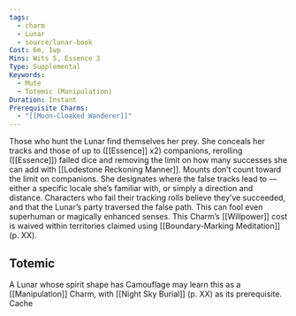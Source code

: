 ```yaml
---
tags:
  - charm
  - Lunar
  - source/lunar-book
Cost: 6m, 1wp
Mins: Wits 5, Essence 3
Type: Supplemental
Keywords:
  - Mute
  - Totemic (Manipulation)
Duration: Instant
Prerequisite Charms:
  - "[[Moon-Cloaked Wanderer]]"
---
```

Those who hunt the Lunar find themselves her prey. She conceals her tracks and those of up to ([[Essence]] x2) companions, rerolling ([[Essence]]) failed dice and removing the limit on how many successes she can add with [[Lodestone Reckoning Manner]]. Mounts don’t count toward the limit on companions. She designates where the false tracks lead to — either a specific locale she’s familiar with, or simply a direction and distance. Characters who fail their tracking rolls believe they’ve succeeded, and that the Lunar’s party traversed the false path. This can fool even superhuman or magically enhanced senses. This Charm’s [[Willpower]] cost is waived within territories claimed using [[Boundary-Marking Meditation]] (p. XX). 
## Totemic 

A Lunar whose spirit shape has Camouflage may learn this as a [[Manipulation]] Charm, with [[Night Sky Burial]] (p. XX) as its prerequisite. Cache